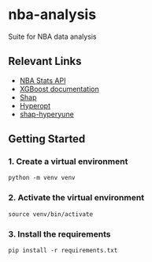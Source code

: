 # nba-analysis
Suite for NBA data analysis
## Relevant Links
- [NBA Stats API](https://github.com/swar/nba_api/)
- [XGBoost documentation](https://xgboost.readthedocs.io/en/latest/)
- [Shap](https://github.com/shap/shap)
- [Hyperopt](https://github.com/hyperopt/hyperopt)
- [shap-hyperyune](https://github.com/cerlymarco/shap-hypetune/)

## Getting Started
### 1. Create a virtual environment
```python -m venv venv```
### 2. Activate the virtual environment
```source venv/bin/activate```
### 3. Install the requirements
```pip install -r requirements.txt```
